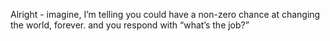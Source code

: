 Alright - imagine, I’m telling you could have a non-zero chance at changing the world, forever. and you respond with “what’s the job?”